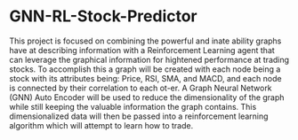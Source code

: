 # GNN-RL-Stock-Predictor
This project is focused on combining the powerful and inate ability graphs have at describing information with a Reinforcement Learning agent that can leverage the graphical information for hightened performance at trading stocks. To accomplish this a graph will be created with each node being a stock with its attributes being: Price, RSI, SMA, and MACD, and each node is connected by their correlation to each ot-er. A Graph Neural Network (GNN) Auto Encoder will be used to reduce the dimensionality of the graph while still keeping the valuable information the graph contains. This dimensionalized data will then be passed into a reinforcement learning algorithm which will attempt to learn how to trade.
